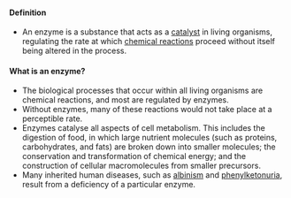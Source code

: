 #### Definition
-   An enzyme is a substance that acts as a [catalyst](https://www.britannica.com/science/catalyst) in living organisms, regulating the rate at which [chemical reactions](https://www.britannica.com/science/chemical-reaction) proceed without itself being altered in the process.

#### What is an enzyme?
-   The biological processes that occur within all living organisms are chemical reactions, and most are regulated by enzymes.
-   Without enzymes, many of these reactions would not take place at a perceptible rate.
-   Enzymes catalyse all aspects of cell metabolism. This includes the digestion of food, in which large nutrient molecules (such as proteins, carbohydrates, and fats) are broken down into smaller molecules; the conservation and transformation of chemical energy; and the construction of cellular macromolecules from smaller precursors.
-   Many inherited human diseases, such as [albinism](https://www.britannica.com/science/albinism) and [phenylketonuria](https://www.britannica.com/science/phenylketonuria), result from a deficiency of a particular enzyme.
